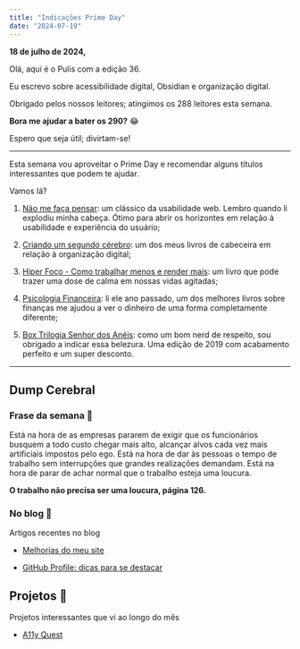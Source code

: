 ```yaml
---
title: "Indicações Prime Day"
date: "2024-07-19"
---
```


**18 de julho de 2024,**

Olá, aqui é o Pulis com a edição 36.

Eu escrevo sobre acessibilidade digital, Obsidian e organização digital.

Obrigado pelos nossos leitores; atingimos os 288 leitores esta semana.

**Bora me ajudar a bater os 290?** 😂

Espero que seja útil; divirtam-se!

* * *

Esta semana vou aproveitar o Prime Day e recomendar alguns títulos interessantes que podem te ajudar.

Vamos lá?

1. [Não me faça pensar](https://amzn.to/3LsihmX): um clássico da usabilidade web. Lembro quando li explodiu minha cabeça. Ótimo para abrir os horizontes em relação à usabilidade e experiência do usuário;

3. [Criando um segundo cérebro](https://amzn.to/3LuyO9W): um dos meus livros de cabeceira em relação à organização digital;

5. [Hiper Foco - Como trabalhar menos e render mais](https://amzn.to/3zZ6BFq): um livro que pode trazer uma dose de calma em nossas vidas agitadas;

7. [Psicologia Financeira](https://amzn.to/4bR7iOH): li ele ano passado, um dos melhores livros sobre finanças me ajudou a ver o dinheiro de uma forma completamente diferente;

9. [Box Trilogia Senhor dos Anéis](https://amzn.to/3LtOzOd): como um bom nerd de respeito, sou obrigado a indicar essa belezura. Uma edição de 2019 com acabamento perfeito e um super desconto.

* * *

## **Dump Cerebral**

### **Frase da semana 🧠**

Está na hora de as empresas pararem de exigir que os funcionários busquem a todo custo chegar mais alto, alcançar alvos cada vez mais artificiais impostos pelo ego. Está na hora de dar às pessoas o tempo de trabalho sem interrupções que grandes realizações demandam. Está na hora de parar de achar normal que o trabalho esteja uma loucura.

**O trabalho não precisa ser uma loucura, página 126.**

### No blog 📰

Artigos recentes no blog

- [Melhorias do meu site](https://brunopulis.com/melhorias-do-site/)

- [GitHub Profile: dicas para se destacar](https://brunopulis.com/github-profile-dicas-para-se-destacar/)

## Projetos 🧪

Projetos interessantes que vi ao longo do mês

- [A11y Quest](https://www.a11yquest.com/)
